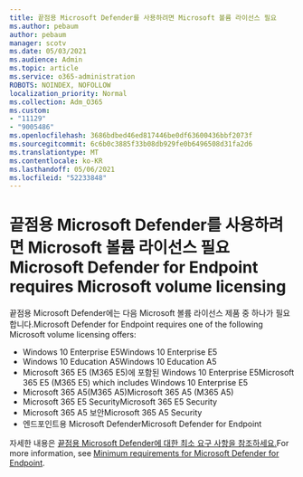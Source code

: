 ```yaml
---
title: 끝점용 Microsoft Defender를 사용하려면 Microsoft 볼륨 라이선스 필요
ms.author: pebaum
author: pebaum
manager: scotv
ms.date: 05/03/2021
ms.audience: Admin
ms.topic: article
ms.service: o365-administration
ROBOTS: NOINDEX, NOFOLLOW
localization_priority: Normal
ms.collection: Adm_O365
ms.custom:
- "11129"
- "9005486"
ms.openlocfilehash: 3686bdbed46ed817446be0df63600436bbf2073f
ms.sourcegitcommit: 6c6b0c3885f33b08db929fe0b6496508d31fa2d6
ms.translationtype: MT
ms.contentlocale: ko-KR
ms.lasthandoff: 05/06/2021
ms.locfileid: "52233848"
---
```

# <a name="microsoft-defender-for-endpoint-requires-microsoft-volume-licensing"></a><span data-ttu-id="71348-102">끝점용 Microsoft Defender를 사용하려면 Microsoft 볼륨 라이선스 필요</span><span class="sxs-lookup"><span data-stu-id="71348-102">Microsoft Defender for Endpoint requires Microsoft volume licensing</span></span>

<span data-ttu-id="71348-103">끝점용 Microsoft Defender에는 다음 Microsoft 볼륨 라이선스 제품 중 하나가 필요합니다.</span><span class="sxs-lookup"><span data-stu-id="71348-103">Microsoft Defender for Endpoint requires one of the following Microsoft volume licensing offers:</span></span>

- <span data-ttu-id="71348-104">Windows 10 Enterprise E5</span><span class="sxs-lookup"><span data-stu-id="71348-104">Windows 10 Enterprise E5</span></span>
- <span data-ttu-id="71348-105">Windows 10 Education A5</span><span class="sxs-lookup"><span data-stu-id="71348-105">Windows 10 Education A5</span></span>
- <span data-ttu-id="71348-106">Microsoft 365 E5 (M365 E5)에 포함된 Windows 10 Enterprise E5</span><span class="sxs-lookup"><span data-stu-id="71348-106">Microsoft 365 E5 (M365 E5) which includes Windows 10 Enterprise E5</span></span>
- <span data-ttu-id="71348-107">Microsoft 365 A5(M365 A5)</span><span class="sxs-lookup"><span data-stu-id="71348-107">Microsoft 365 A5 (M365 A5)</span></span>
- <span data-ttu-id="71348-108">Microsoft 365 E5 Security</span><span class="sxs-lookup"><span data-stu-id="71348-108">Microsoft 365 E5 Security</span></span>
- <span data-ttu-id="71348-109">Microsoft 365 A5 보안</span><span class="sxs-lookup"><span data-stu-id="71348-109">Microsoft 365 A5 Security</span></span>
- <span data-ttu-id="71348-110">엔드포인트용 Microsoft Defender</span><span class="sxs-lookup"><span data-stu-id="71348-110">Microsoft Defender for Endpoint</span></span>

<span data-ttu-id="71348-111">자세한 내용은 [끝점용 Microsoft Defender에 대한 최소 요구 사항을 참조하세요.](https://docs.microsoft.com/microsoft-365/security/defender-endpoint/minimum-requirements)</span><span class="sxs-lookup"><span data-stu-id="71348-111">For more information, see [Minimum requirements for Microsoft Defender for Endpoint](https://docs.microsoft.com/microsoft-365/security/defender-endpoint/minimum-requirements).</span></span>